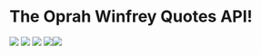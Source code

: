 # The Oprah Winfrey Quotes API!
<img src ='https://img.shields.io/badge/dependecies-flask%202.0.2-violet' /> <img src ='https://img.shields.io/badge/stability-experimental-important'/> <img src = 'https://img.shields.io/badge/version-beta-important' /> <img src ='https://img.shields.io/badge/python-v3.9-blue'/><img src='https://img.shields.io/badge/supported%20os-Windows%20%7C%20MacOS%20%7C%20Linux-darkgreen'/>
